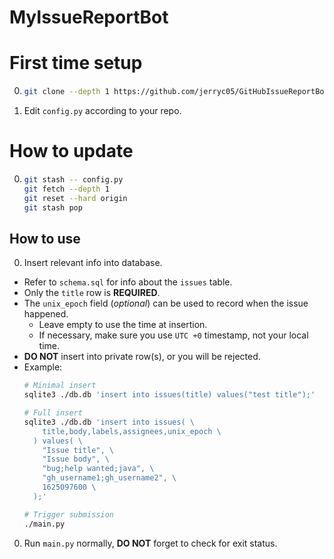 # MyIssueReportBot

# First time setup

0.  ```sh
    git clone --depth 1 https://github.com/jerryc05/GitHubIssueReportBot.git
    ```

0.  Edit `config.py` according to your repo.

# How to update

0.  ```sh
    git stash -- config.py
    git fetch --depth 1
    git reset --hard origin
    git stash pop
    ```

## How to use

0. Insert relevant info into database.
  - Refer to `schema.sql` for info about the `issues` table.
  - Only the `title` row is __REQUIRED__.
  - The `unix_epoch` field (_optional_) can be used to record when the issue happened.
    - Leave empty to use the time at insertion.
    - If necessary, make sure you use `UTC +0` timestamp, not your local time.
  - __DO NOT__ insert into private row(s), or you will be rejected.
  - Example:
    ```sh
    # Minimal insert
    sqlite3 ./db.db 'insert into issues(title) values("test title");'

    # Full insert
    sqlite3 ./db.db 'insert into issues( \
        title,body,labels,assignees,unix_epoch \
      ) values( \
        "Issue title", \
        "Issue body", \
        "bug;help wanted;java", \
        "gh_username1;gh_username2", \
        1625097600 \
      );'

    # Trigger submission
    ./main.py
    ```

0. Run `main.py` normally, __DO NOT__ forget to check for exit status.
